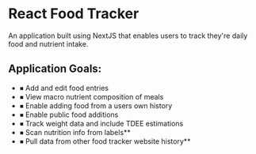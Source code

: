 # React Food Tracker

An application built using NextJS that enables users to track they're daily food and nutrient intake.

## Application Goals:

- ⏹ Add and edit food entries
- ⏹ View macro nutrient composition of meals
- ⏹ Enable adding food from a users own history
- ⏹ Enable public food additions
- ⏹ Track weight data and include TDEE estimations
- ⏹ Scan nutrition info from labels\*\*
- ⏹ Pull data from other food tracker website history\*\*
